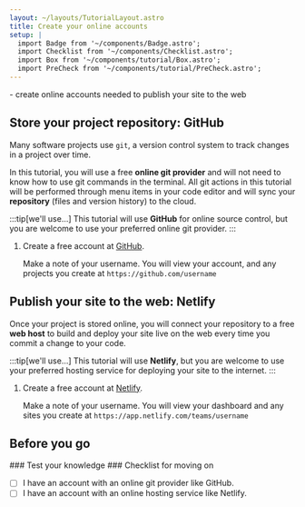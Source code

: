 ```yaml
---
layout: ~/layouts/TutorialLayout.astro
title: Create your online accounts
setup: |
  import Badge from '~/components/Badge.astro';
  import Checklist from '~/components/Checklist.astro';
  import Box from '~/components/tutorial/Box.astro';
  import PreCheck from '~/components/tutorial/PreCheck.astro';
---
```


<PreCheck>
  - create online accounts needed to publish your site to the web
</PreCheck>

## Store your project repository: GitHub

Many software projects use `git`, a version control system to track changes in a project over time. 

In this tutorial, you will use a free **online git provider** and will not need to know how to use git commands in the terminal. All git actions in this tutorial will be performed through menu items in your code editor and will sync your **repository** (files and version history) to the cloud. 

:::tip[we'll use...]
This tutorial will use **GitHub** for online source control, but you are welcome to use your preferred online git provider.
:::

1. Create a free account at [GitHub](https://github.com).

    Make a note of your username. You will view your account, and any projects you create at `https://github.com/username`

## Publish your site to the web: Netlify
Once your project is stored online, you will connect your repository to a free **web host** to build and deploy your site live on the web every time you commit a change to your code. 

:::tip[we'll use...]
This tutorial will use **Netlify**, but you are welcome to use your preferred hosting service for deploying your site to the internet.
:::

1. Create a free account at [Netlify](https://netlify.com).

    Make a note of your username. You will view your dashboard and any sites you create at `https://app.netlify.com/teams/username`


## Before you go

<Box icon="question-mark">
### Test your knowledge
</Box>

<Box icon="check-list">
### Checklist for moving on

<Checklist key="accounts">

- [ ] I have an account with an online git provider like GitHub.
- [ ] I have an account with an online hosting service like Netlify.
</Checklist>
</Box>
